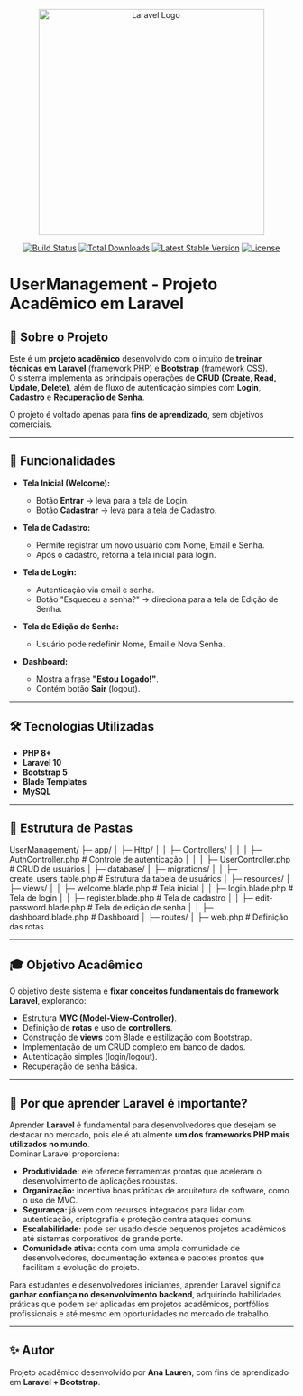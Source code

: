 <p align="center">
  <a href="https://laravel.com" target="_blank">
    <img src="https://raw.githubusercontent.com/laravel/art/master/logo-lockup/5%20SVG/2%20CMYK/1%20Full%20Color/laravel-logolockup-cmyk-red.svg" width="400" alt="Laravel Logo">
  </a>
</p>

<p align="center">
<a href="https://github.com/laravel/framework/actions"><img src="https://github.com/laravel/framework/workflows/tests/badge.svg" alt="Build Status"></a>
<a href="https://packagist.org/packages/laravel/framework"><img src="https://img.shields.io/packagist/dt/laravel/framework" alt="Total Downloads"></a>
<a href="https://packagist.org/packages/laravel/framework"><img src="https://img.shields.io/packagist/v/laravel/framework" alt="Latest Stable Version"></a>
<a href="https://packagist.org/packages/laravel/framework"><img src="https://img.shields.io/packagist/l/laravel/framework" alt="License"></a>
</p>

# UserManagement - Projeto Acadêmico em Laravel

## 📌 Sobre o Projeto
Este é um **projeto acadêmico** desenvolvido com o intuito de **treinar técnicas em Laravel** (framework PHP) e **Bootstrap** (framework CSS).  
O sistema implementa as principais operações de **CRUD (Create, Read, Update, Delete)**, além de fluxo de autenticação simples com **Login**, **Cadastro** e **Recuperação de Senha**.

O projeto é voltado apenas para **fins de aprendizado**, sem objetivos comerciais.

---

## 🎯 Funcionalidades
- **Tela Inicial (Welcome):**
  - Botão **Entrar** → leva para a tela de Login.
  - Botão **Cadastrar** → leva para a tela de Cadastro.

- **Tela de Cadastro:**
  - Permite registrar um novo usuário com Nome, Email e Senha.
  - Após o cadastro, retorna à tela inicial para login.

- **Tela de Login:**
  - Autenticação via email e senha.
  - Botão "Esqueceu a senha?" → direciona para a tela de Edição de Senha.

- **Tela de Edição de Senha:**
  - Usuário pode redefinir Nome, Email e Nova Senha.

- **Dashboard:**
  - Mostra a frase **"Estou Logado!"**.
  - Contém botão **Sair** (logout).

---

## 🛠️ Tecnologias Utilizadas
- **PHP 8+**
- **Laravel 10**
- **Bootstrap 5**
- **Blade Templates**
- **MySQL**

---

## 📂 Estrutura de Pastas

UserManagement/
├─ app/
│ ├─ Http/
│ │ ├─ Controllers/
│ │ │ ├─ AuthController.php # Controle de autenticação
│ │ │ ├─ UserController.php # CRUD de usuários
│
├─ database/
│ ├─ migrations/
│ │ ├─ create_users_table.php # Estrutura da tabela de usuários
│
├─ resources/
│ ├─ views/
│ │ ├─ welcome.blade.php # Tela inicial
│ │ ├─ login.blade.php # Tela de login
│ │ ├─ register.blade.php # Tela de cadastro
│ │ ├─ edit-password.blade.php # Tela de edição de senha
│ │ ├─ dashboard.blade.php # Dashboard
│
├─ routes/
│ ├─ web.php # Definição das rotas

---


## 🎓 Objetivo Acadêmico

O objetivo deste sistema é **fixar conceitos fundamentais do framework Laravel**, explorando:

* Estrutura **MVC (Model-View-Controller)**.
* Definição de **rotas** e uso de **controllers**.
* Construção de **views** com Blade e estilização com Bootstrap.
* Implementação de um CRUD completo em banco de dados.
* Autenticação simples (login/logout).
* Recuperação de senha básica.

---

## 🚀 Por que aprender Laravel é importante?

Aprender **Laravel** é fundamental para desenvolvedores que desejam se destacar no mercado, pois ele é atualmente **um dos frameworks PHP mais utilizados no mundo**.  
Dominar Laravel proporciona:

- **Produtividade:** ele oferece ferramentas prontas que aceleram o desenvolvimento de aplicações robustas.
- **Organização:** incentiva boas práticas de arquitetura de software, como o uso de MVC.
- **Segurança:** já vem com recursos integrados para lidar com autenticação, criptografia e proteção contra ataques comuns.
- **Escalabilidade:** pode ser usado desde pequenos projetos acadêmicos até sistemas corporativos de grande porte.
- **Comunidade ativa:** conta com uma ampla comunidade de desenvolvedores, documentação extensa e pacotes prontos que facilitam a evolução do projeto.

Para estudantes e desenvolvedores iniciantes, aprender Laravel significa **ganhar confiança no desenvolvimento backend**, adquirindo habilidades práticas que podem ser aplicadas em projetos acadêmicos, portfólios profissionais e até mesmo em oportunidades no mercado de trabalho.

---

## ✨ Autor
Projeto acadêmico desenvolvido por **Ana Lauren**, com fins de aprendizado em **Laravel + Bootstrap**.
